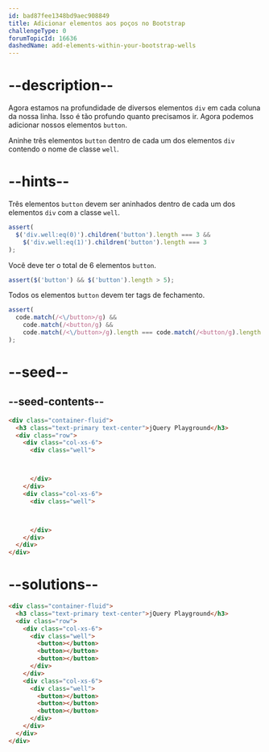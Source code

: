 ```yaml
---
id: bad87fee1348bd9aec908849
title: Adicionar elementos aos poços no Bootstrap
challengeType: 0
forumTopicId: 16636
dashedName: add-elements-within-your-bootstrap-wells
---
```


# --description--

Agora estamos na profundidade de diversos elementos `div` em cada coluna da nossa linha. Isso é tão profundo quanto precisamos ir. Agora podemos adicionar nossos elementos `button`.

Aninhe três elementos `button` dentro de cada um dos elementos `div` contendo o nome de classe `well`.

# --hints--

Três elementos `button` devem ser aninhados dentro de cada um dos elementos `div` com a classe `well`.

```js
assert(
  $('div.well:eq(0)').children('button').length === 3 &&
    $('div.well:eq(1)').children('button').length === 3
);
```

Você deve ter o total de 6 elementos `button`.

```js
assert($('button') && $('button').length > 5);
```

Todos os elementos `button` devem ter tags de fechamento.

```js
assert(
  code.match(/<\/button>/g) &&
    code.match(/<button/g) &&
    code.match(/<\/button>/g).length === code.match(/<button/g).length
);
```

# --seed--

## --seed-contents--

```html
<div class="container-fluid">
  <h3 class="text-primary text-center">jQuery Playground</h3>
  <div class="row">
    <div class="col-xs-6">
      <div class="well">



      </div>
    </div>
    <div class="col-xs-6">
      <div class="well">



      </div>
    </div>
  </div>
</div>
```

# --solutions--

```html
<div class="container-fluid">
  <h3 class="text-primary text-center">jQuery Playground</h3>
  <div class="row">
    <div class="col-xs-6">
      <div class="well">
        <button></button>
        <button></button>
        <button></button>
      </div>
    </div>
    <div class="col-xs-6">
      <div class="well">
        <button></button>
        <button></button>
        <button></button>
      </div>
    </div>
  </div>
</div>
```
